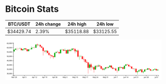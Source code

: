# Bitcoin Stats

BTC/USDT|24h change|24h high|24h low|
|---|---|---|---|
|$34429.74|2.39%|$35118.88|$33125.55|

<img src="./chart.svg">
